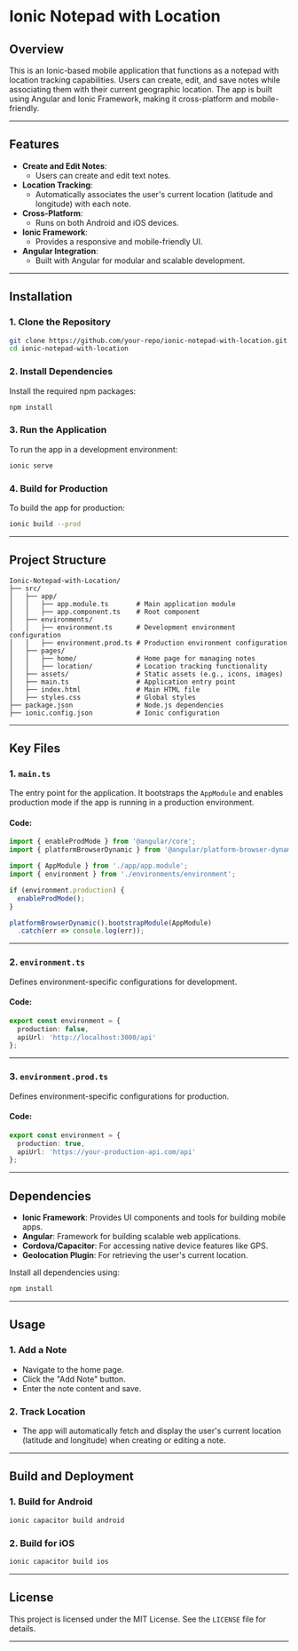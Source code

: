 # Ionic Notepad with Location

## Overview
This is an Ionic-based mobile application that functions as a notepad with location tracking capabilities. Users can create, edit, and save notes while associating them with their current geographic location. The app is built using Angular and Ionic Framework, making it cross-platform and mobile-friendly.

---

## Features
- **Create and Edit Notes**:
  - Users can create and edit text notes.
- **Location Tracking**:
  - Automatically associates the user's current location (latitude and longitude) with each note.
- **Cross-Platform**:
  - Runs on both Android and iOS devices.
- **Ionic Framework**:
  - Provides a responsive and mobile-friendly UI.
- **Angular Integration**:
  - Built with Angular for modular and scalable development.

---

## Installation

### 1. Clone the Repository
```bash
git clone https://github.com/your-repo/ionic-notepad-with-location.git
cd ionic-notepad-with-location
```

### 2. Install Dependencies
Install the required npm packages:
```bash
npm install
```

### 3. Run the Application
To run the app in a development environment:
```bash
ionic serve
```

### 4. Build for Production
To build the app for production:
```bash
ionic build --prod
```

---

## Project Structure
```
Ionic-Notepad-with-Location/
├── src/
│   ├── app/
│   │   ├── app.module.ts       # Main application module
│   │   ├── app.component.ts    # Root component
│   ├── environments/
│   │   ├── environment.ts      # Development environment configuration
│   │   ├── environment.prod.ts # Production environment configuration
│   ├── pages/
│   │   ├── home/               # Home page for managing notes
│   │   ├── location/           # Location tracking functionality
│   ├── assets/                 # Static assets (e.g., icons, images)
│   ├── main.ts                 # Application entry point
│   ├── index.html              # Main HTML file
│   ├── styles.css              # Global styles
├── package.json                # Node.js dependencies
├── ionic.config.json           # Ionic configuration
```

---

## Key Files

### 1. **`main.ts`**
The entry point for the application. It bootstraps the `AppModule` and enables production mode if the app is running in a production environment.

#### Code:
```typescript
import { enableProdMode } from '@angular/core';
import { platformBrowserDynamic } from '@angular/platform-browser-dynamic';

import { AppModule } from './app/app.module';
import { environment } from './environments/environment';

if (environment.production) {
  enableProdMode();
}

platformBrowserDynamic().bootstrapModule(AppModule)
  .catch(err => console.log(err));
```

---

### 2. **`environment.ts`**
Defines environment-specific configurations for development.

#### Code:
```typescript
export const environment = {
  production: false,
  apiUrl: 'http://localhost:3000/api'
};
```

---

### 3. **`environment.prod.ts`**
Defines environment-specific configurations for production.

#### Code:
```typescript
export const environment = {
  production: true,
  apiUrl: 'https://your-production-api.com/api'
};
```

---

## Dependencies
- **Ionic Framework**: Provides UI components and tools for building mobile apps.
- **Angular**: Framework for building scalable web applications.
- **Cordova/Capacitor**: For accessing native device features like GPS.
- **Geolocation Plugin**: For retrieving the user's current location.

Install all dependencies using:
```bash
npm install
```

---

## Usage

### 1. Add a Note
- Navigate to the home page.
- Click the "Add Note" button.
- Enter the note content and save.

### 2. Track Location
- The app will automatically fetch and display the user's current location (latitude and longitude) when creating or editing a note.

---

## Build and Deployment

### 1. Build for Android
```bash
ionic capacitor build android
```

### 2. Build for iOS
```bash
ionic capacitor build ios
```

---

## License
This project is licensed under the MIT License. See the `LICENSE` file for details.

---